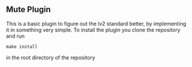 ## Mute Plugin

This is a basic plugin to figure out the lv2 standard better, by implementing
it in something very simple. To install the plugin you clone the repository and 
run 

```
make install
```

in the root directory of the repository